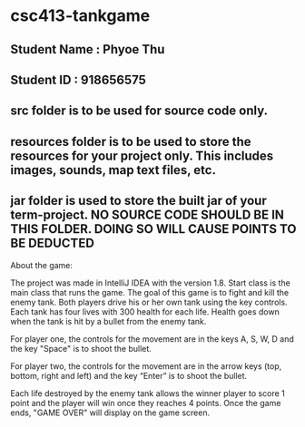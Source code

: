 # csc413-tankgame

## Student Name  : Phyoe Thu
## Student ID    : 918656575


## src folder is to be used for source code only.

## resources folder is to be used to store the resources for your project only. This includes images, sounds, map text files, etc.

## jar folder is used to store the built jar of your term-project. NO SOURCE CODE SHOULD BE IN THIS FOLDER. DOING SO WILL CAUSE POINTS TO BE DEDUCTED


About the game:

The project was made in IntelliJ IDEA with the version 1.8. Start class is the main class that runs the game. The goal of this game is to fight and kill the enemy tank. Both players drive his or her own tank using the key controls. Each tank has four lives with 300 health for each life. Health goes down when the tank is hit by a bullet from the enemy tank.

For player one, the controls for the movement are in the keys A, S, W, D and the key "Space" is to shoot the bullet. 

For player two, the controls for the movement are in the arrow keys (top, bottom, right and left) and the key “Enter” is to shoot the bullet.

Each life destroyed by the enemy tank allows the winner player to score 1 point and the player will win once they reaches 4 points. Once the game ends, "GAME OVER" will display on the game screen.  

